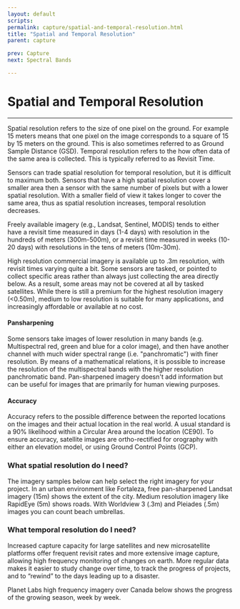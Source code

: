 ```yaml
---
layout: default
scripts:
permalink: capture/spatial-and-temporal-resolution.html
title: "Spatial and Temporal Resolution"
parent: capture

prev: Capture
next: Spectral Bands

---
```


# Spatial and Temporal Resolution

---

Spatial resolution refers to the size of one pixel on the ground. For example 15 meters means that one pixel on the image corresponds to a square of 15 by 15 meters on the ground. This is also sometimes referred to as Ground Sample Distance (GSD).  Temporal resolution refers to the how often data of the same area is collected. This is typically referred to as Revisit Time.

Sensors can trade spatial resolution for temporal resolution, but it is difficult to maximum both. Sensors that have a high spatial resolution cover a smaller area then a sensor with the same number of pixels but with a lower spatial resolution. With a smaller field of view it takes longer to cover the same area, thus as spatial resolution increases, temporal resolution decreases.

Freely available imagery (e.g., Landsat, Sentinel, MODIS) tends to either have a revisit time measured in days (1-4 days) with resolution in the hundreds of meters (300m-500m), or a revisit time measured in weeks (10-20 days) with resolutions in the tens of meters (10m-30m). 

High resolution commercial imagery is available up to .3m resolution, with revisit times varying quite a bit. Some sensors are tasked, or pointed to collect specific areas rather than always just collecting the area directly below. As a result, some areas may not be covered at all by tasked satellites. While there is still a premium for the highest resolution imagery (<0.50m), medium to low resolution is suitable for many applications, and increasingly affordable or available at no cost.

#### Pansharpening

Some sensors take images of lower resolution in many bands (e.g. Multispectral red, green and blue for a color image), and then have another channel with much wider spectral range (i.e. "panchromatic") with finer resolution. By means of a mathematical relations, it is possible to increase the resolution of the multispectral bands with the higher resolution panchromatic band. Pan-sharpened imagery doesn't add information but can be useful for images that are primarily for human viewing purposes.

#### Accuracy

Accuracy refers to the possible difference between the reported locations on the images and their actual location in the real world. A usual standard is a 90% likelihood within a Circular Area around the location (CE90). To ensure accuracy, satellite images are ortho-rectified for orography with either an elevation model, or using Ground Control Points (GCP).

### What spatial resolution do I need?

The imagery samples below can help select the right imagery for your project.
In an urban environment like Fortaleza, free pan-sharpened Landsat imagery (15m) shows the extent of the city. Medium resolution imagery like RapidEye (5m) shows roads. With Worldview 3 (.3m) and Pleiades (.5m) images you can count beach umbrellas.

<div id="resolutionComparison" class="extra-bottom-margin"></div>

### What temporal resolution do I need?

Increased capture capacity for large satellites and new microsatellite platforms offer frequent revisit rates and more extensive image capture, allowing high frequency monitoring of changes on earth. More regular data makes it easier to study change over time, to track the progress of projects, and to “rewind” to the days leading up to a disaster.

Planet Labs high frequency imagery over Canada below shows the progress of the growing season, week by week.

<div id="revisitComparison"></div>
